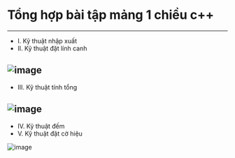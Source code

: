 # Tổng hợp bài tập mảng 1 chiều c++
 ---
- I. Kỹ thuật nhập xuất
- II. Kỹ thuật đặt lính canh

![image](https://github.com/user-attachments/assets/74ff8100-88f1-4d29-a3bb-a26cfaa16277)
---
- III. Kỹ thuật tính tổng
 
![image](https://github.com/user-attachments/assets/5e4e7b20-6911-4185-af7d-52b0bf44ce23)
---
- IV. Kỹ thuật đếm 
- V. Kỹ thuật đặt cờ hiệu
 
![image](https://github.com/user-attachments/assets/b01679c6-938e-456d-a435-3ffe1e0a8f5f)

